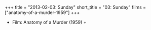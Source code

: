 +++
title = "2013-02-03: Sunday"
short_title = "03: Sunday"
films = ["anatomy-of-a-murder-1959"]
+++


* Film: Anatomy of a Murder (1959) +
